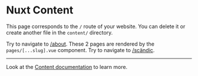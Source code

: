 # Nuxt Content

This page corresponds to the `/` route of your website. You can delete it or create another file in the `content/` directory.

Try to navigate to [/about](/about). These 2 pages are rendered by the `pages/[...slug].vue` component.
Try to navigate to [/scändic](/scändic).

---

Look at the [Content documentation](https://content.nuxtjs.org/) to learn more.
